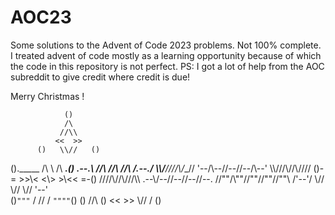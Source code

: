 # AOC23
Some solutions to the Advent of Code 2023 problems. Not 100% complete.
I treated advent of code mostly as a learning opportunity because of which the code in this repository is not perfect.
PS: I got a lot of help from the AOC subreddit to give credit where credit is due!

Merry Christmas !

                ()
                /\
               //\\
              <<  >>
          ()   \\//   ()
()._____   /\   \\   /\   _____.()
   \.--.\ //\\ //\\ //\\ /.--./
    \\__\\/__\//__\//__\\/__//
     '--/\\--//\--//\--/\\--'
        \\\\///\\//\\\////
    ()-= >>\\< <\\> >\\<< =-()
        ////\\\//\\///\\\\
     .--\\/--\//--\//--\//--.
    //""/\\""//\""//\""//\""\\
   /'--'/ \\// \\// \\// \'--'\
 ()`"""`   \/   //   \/   `""""`()
          ()   //\\   ()
              <<  >>
               \\//
                \/
                ()